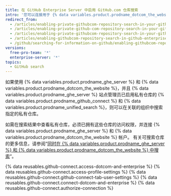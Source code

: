 ```yaml
---
title: 在 GitHub Enterprise Server 中启用 GitHub.com 仓库搜索
intro: '您可以连接用于 {% data variables.product.prodname_dotcom_the_website %} 和 {% data variables.product.prodname_ghe_server %} 的个人帐户，从 {% data variables.product.prodname_ghe_server %} 搜索特定私有 {% data variables.product.prodname_dotcom_the_website %} 仓库中的内容。'
redirect_from:
  - /articles/enabling-private-githubcom-repository-search-in-your-github-enterprise-account/
  - /articles/enabling-private-github-com-repository-search-in-your-github-enterprise-server-account/
  - /articles/enabling-private-githubcom-repository-search-in-your-github-enterprise-server-account/
  - /articles/enabling-githubcom-repository-search-in-github-enterprise-server
  - /github/searching-for-information-on-github/enabling-githubcom-repository-search-in-github-enterprise-server
versions:
  free-pro-team: '*'
  enterprise-server: '*'
topics:
  - GitHub search
---
```


如果使用 {% data variables.product.prodname_ghe_server %} 和 {% data variables.product.prodname_dotcom_the_website %}，并且 {% data variables.product.prodname_ghe_server %} 站点管理员已启用私有仓库的 {% data variables.product.prodname_github_connect %} 和 {% data variables.product.prodname_unified_search %}，则可以在关联的组织中搜索指定的私有仓库。

如需在搜索结果中查看私有仓库，必须已拥有这些仓库的访问权限，并连接 {% data variables.product.prodname_ghe_server %} 和 {% data variables.product.prodname_dotcom_the_website %} 帐户。 有关可搜索仓库的更多信息，请参阅“[同时在 {% data variables.product.prodname_ghe_server %} 和 {% data variables.product.prodname_dotcom_the_website %} 中搜索](/articles/about-searching-on-github/#searching-across-github-enterprise-and-githubcom-simultaneously)”。

{% data reusables.github-connect.access-dotcom-and-enterprise %}
{% data reusables.github-connect.access-profile-settings %}
{% data reusables.github-connect.github-connect-tab-user-settings %}
{% data reusables.github-connect.connect-dotcom-and-enterprise %}
{% data reusables.github-connect.authorize-connection %}
